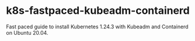 # k8s-fastpaced-kubeadm-containerd
Fast paced guide to install Kubernetes 1.24.3 with Kubeadm and Containerd on Ubuntu 20.04.
